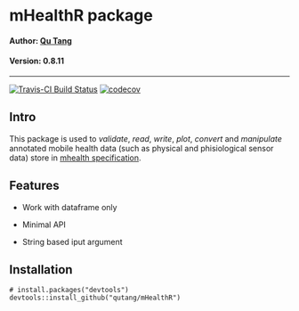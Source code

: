 # mHealthR package

#### Author: [Qu Tang](http://qutang.github.io)

#### Version: 0.8.11

---

[![Travis-CI Build Status](https://travis-ci.org/qutang/mHealthR.svg?branch=master)](https://travis-ci.org/qutang/mHealthR) [![codecov](https://codecov.io/gh/qutang/mHealthR/branch/master/graphs/badge.svg)](https://codecov.io/github/qutang/mHealthR) 

## Intro

This package is used to *validate*, *read*, *write*, *plot*, *convert* and *manipulate* annotated mobile health data (such as physical and phisiological sensor data) store in [mhealth specification](https://qutang.github.io/project/mhealth-specification/).

## Features

* Work with dataframe only

* Minimal API

* String based iput argument

## Installation

```{r}
# install.packages("devtools")
devtools::install_github("qutang/mHealthR")
```

